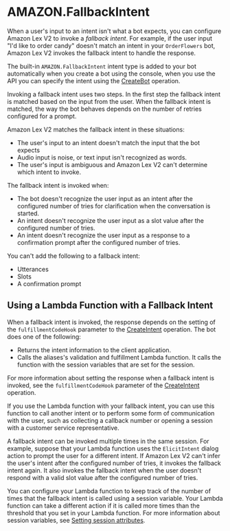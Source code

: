# AMAZON\.FallbackIntent<a name="built-in-intent-fallback"></a>

When a user's input to an intent isn't what a bot expects, you can configure Amazon Lex V2 to invoke a *fallback intent*\. For example, if the user input "I'd like to order candy" doesn't match an intent in your `OrderFlowers` bot, Amazon Lex V2 invokes the fallback intent to handle the response\.

The built\-in `AMAZON.FallbackIntent` intent type is added to your bot automatically when you create a bot using the console, when you use the API you can specify the intent using the [CreateBot](API_CreateBot.md) operation\. 

Invoking a fallback intent uses two steps\. In the first step the fallback intent is matched based on the input from the user\. When the fallback intent is matched, the way the bot behaves depends on the number of retries configured for a prompt\. 

Amazon Lex V2 matches the fallback intent in these situations: 
+ The user's input to an intent doesn't match the input that the bot expects
+ Audio input is noise, or text input isn't recognized as words\.
+ The user's input is ambiguous and Amazon Lex V2 can't determine which intent to invoke\.

The fallback intent is invoked when:
+ The bot doesn't recognize the user input as an intent after the configured number of tries for clarification when the conversation is started\.
+ An intent doesn't recognize the user input as a slot value after the configured number of tries\.
+ An intent doesn't recognize the user input as a response to a confirmation prompt after the configured number of tries\.

You can't add the following to a fallback intent:
+ Utterances
+ Slots
+ A confirmation prompt

## Using a Lambda Function with a Fallback Intent<a name="invoke-fallback"></a>

When a fallback intent is invoked, the response depends on the setting of the `fulfillmentCodeHook` parameter to the [CreateIntent](API_CreateIntent.md) operation\. The bot does one of the following:
+ Returns the intent information to the client application\.
+ Calls the aliases's validation and fulfillment Lambda function\. It calls the function with the session variables that are set for the session\.

For more information about setting the response when a fallback intent is invoked, see the `fulfillmentCodeHook` parameter of the [CreateIntent](API_CreateIntent.md) operation\. 

If you use the Lambda function with your fallback intent, you can use this function to call another intent or to perform some form of communication with the user, such as collecting a callback number or opening a session with a customer service representative\.

A fallback intent can be invoked multiple times in the same session\. For example, suppose that your Lambda function uses the `ElicitIntent` dialog action to prompt the user for a different intent\. If Amazon Lex V2 can't infer the user's intent after the configured number of tries, it invokes the fallback intent again\. It also invokes the fallback intent when the user doesn't respond with a valid slot value after the configured number of tries\.

You can configure your Lambda function to keep track of the number of times that the fallback intent is called using a session variable\. Your Lambda function can take a different action if it is called more times than the threshold that you set in your Lambda function\. For more information about session variables, see [Setting session attributes](context-mgmt-session-attribs.md)\.